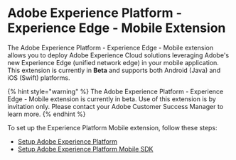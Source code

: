 # Adobe Experience Platform - Experience Edge - Mobile Extension

The Adobe Experience Platform - Experience Edge - Mobile extension allows you to deploy Adobe Experience Cloud solutions leveraging Adobe's new Experience Edge (unified network edge) in your mobile application. This extension is currently in **Beta** and supports both Android (Java) and iOS (Swift) platforms.

{% hint style="warning" %}
The Adobe Experience Platform - Experience Edge - Mobile extension is currently in beta. Use of this extension is by invitation only. Please contact your Adobe Customer Success Manager to learn more.
{% endhint %}

To set up the Experience Platform Mobile extension, follow these steps:

- [Setup Adobe Experience Platform](./experience-platform-setup.md)
- [Setup Adobe Experience Platform Mobile SDK](./set-up-the-sdk.md)

